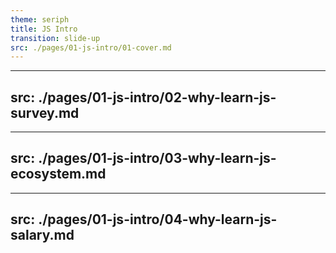 ```yaml
---
theme: seriph
title: JS Intro
transition: slide-up
src: ./pages/01-js-intro/01-cover.md
---
```


---
src: ./pages/01-js-intro/02-why-learn-js-survey.md
---

---
src: ./pages/01-js-intro/03-why-learn-js-ecosystem.md
---

---
src: ./pages/01-js-intro/04-why-learn-js-salary.md
---

